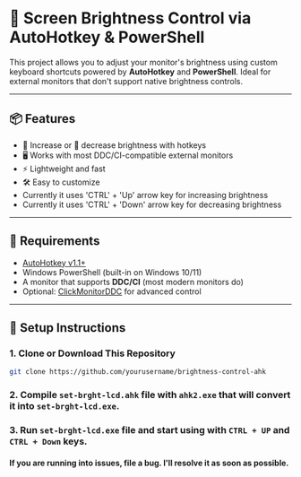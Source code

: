 # 🔆 Screen Brightness Control via AutoHotkey & PowerShell

This project allows you to adjust your monitor's brightness using custom keyboard shortcuts powered by **AutoHotkey** and **PowerShell**. Ideal for external monitors that don't support native brightness controls.

---

## 📦 Features

- 🔼 Increase or 🔽 decrease brightness with hotkeys
- 🖥️ Works with most DDC/CI-compatible external monitors
- ⚡ Lightweight and fast
- 🛠️ Easy to customize
-  Currently it uses 'CTRL' + 'Up' arrow key for increasing brightness
-  Currently it uses 'CTRL' + 'Down' arrow key for decreasing brightness

---

## 🧰 Requirements

- [AutoHotkey v1.1+](https://www.autohotkey.com/)
- Windows PowerShell (built-in on Windows 10/11)
- A monitor that supports **DDC/CI** (most modern monitors do)
- Optional: [ClickMonitorDDC](https://clickmonitorddc.bplaced.net/) for advanced control

---

## 🚀 Setup Instructions

### 1. Clone or Download This Repository

```bash
git clone https://github.com/yourusername/brightness-control-ahk
```

### 2. Compile `set-brght-lcd.ahk` file with `ahk2.exe` that will convert it into `set-brght-lcd.exe`.
### 3. Run `set-brght-lcd.exe` file and start using with `CTRL + UP` and `CTRL + Down` keys.

#### If you are running into issues, file a bug. I'll resolve it as soon as possible.

